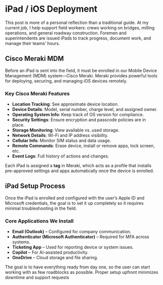 # iPad / iOS Deployment

This post is more of a personal reflection than a traditional guide. At my current job, I help support field workers: crews working on bridges, milling operations, and general roadway construction. Foremen and superintendents are issued iPads to track progress, document work, and manage their teams’ hours.

## Cisco Meraki MDM

Before an iPad is sent into the field, it must be enrolled in our Mobile Device Management (MDM) system—Cisco Meraki. Meraki provides powerful tools for deploying, securing, and managing iOS devices remotely.

### Key Cisco Meraki Features

- **Location Tracking**: See approximate device location.
- **Device Details**: Model, serial number, charge level, and assigned owner.
- **Operating System Info**: Keep track of OS version for compliance.
- **Security Settings**: Ensure encryption and passcode policies are in place.
- **Storage Monitoring**: View available vs. used storage.
- **Network Details**: Wi-Fi and IP address visibility.
- **Cellular Info**: Monitor SIM status and data usage.
- **Remote Commands**: Erase device, install or remove apps, lock screen, etc.
- **Event Logs**: Full history of actions and changes.

Each iPad is assigned a **tag** in Meraki, which acts as a profile that installs pre-approved settings and apps automatically once the device is enrolled.

## iPad Setup Process

Once the iPad is enrolled and configured with the user’s Apple ID and Microsoft credentials, the goal is to set it up completely so it requires minimal troubleshooting in the field.

### Core Applications We Install

- **Email (Outlook)** – Configured for company communication.
- **Authenticator (Microsoft Authenticator)** – Required for MFA across systems.
- **Ticketing App** – Used for reporting device or system issues.
- **Copilot** – For AI-assisted productivity.
- **OneDrive** – Cloud storage and file sharing.

The goal is to have everything ready from day one, so the user can start working with as few roadblocks as possible. Proper setup upfront minimizes downtime and support requests


